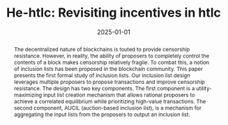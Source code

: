 ---
title: 'He-htlc: Revisiting incentives in htlc'
authors:
- Sarisht Wadhwa
- Julian Ma
- Thomas Thiery
- Barnabe Monnot
- Luca Zanolini
- Fan Zhang
- Kartik Nayak
date: '2025-01-01'
publishDate: '2025-02-11T03:25:50.166908Z'
publication_types:
- article-journal
publication: '*Cryptology ePrint Archive*'
links:
- name: URL
  url: https://eprint.iacr.org/2025/194

abstract: The decentralized nature of blockchains is touted to provide censorship resistance. However, in reality, the ability of proposers to completely control the contents of a block makes censorship relatively fragile. To combat this, a notion of inclusion lists has been proposed in the blockchain community. This paper presents the first formal study of inclusion lists. Our inclusion list design leverages multiple proposers to propose transactions and improve censorship resistance. The design has two key components. The first component is a utility-maximizing input list creation mechanism that allows rational proposers to achieve a correlated equilibrium while prioritizing high-value transactions. The second component, AUCIL (auction-based inclusion list), is a mechanism for aggregating the input lists from the proposers to output an inclusion list.

tags:
  - Blockchains Security, Censorship Resistance

---